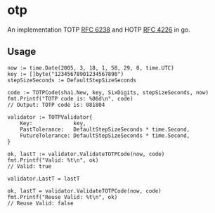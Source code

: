 # otp

An implementation TOTP [RFC 6238](http://tools.ietf.org/html/rfc6238) and HOTP [RFC 4226](http://tools.ietf.org/html/rfc4226) in go.

## Usage

```
now := time.Date(2005, 3, 18, 1, 58, 29, 0, time.UTC)
key := []byte("12345678901234567890")
stepSizeSeconds := DefaultStepSizeSeconds

code := TOTPCode(sha1.New, key, SixDigits, stepSizeSeconds, now)
fmt.Printf("TOTP code is: %06d\n", code)
// Output: TOTP code is: 081804

validator := TOTPValidator{
    Key:             key,
    PastTolerance:   DefaultStepSizeSeconds * time.Second,
    FutureTolerance: DefaultStepSizeSeconds * time.Second,
}

ok, lastT := validator.ValidateTOTPCode(now, code)
fmt.Printf("Valid: %t\n", ok)
// Valid: true

validator.LastT = lastT

ok, lastT = validator.ValidateTOTPCode(now, code)
fmt.Printf("Reuse Valid: %t\n", ok)
// Reuse Valid: false
```